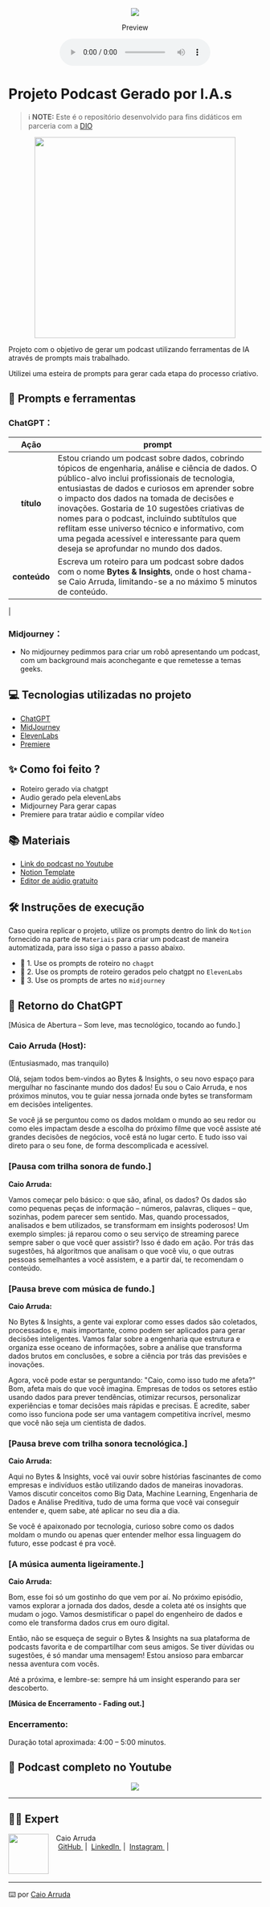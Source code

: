 <p align="center">
<img 
    src="https://github.com/devcaiada/podcast-by-ai/blob/main/assets/banner.png?raw=true"
    href=
    width="300"
/>
</p>



<p align="center">
    Preview
</p>

<div align="center">
    <audio src="output/podcast_editado.MP3" controls title="Podcast editado"></audio>
</div>

# Projeto Podcast Gerado por I.A.s


 > ℹ️ **NOTE:** Este é o repositório desenvolvido para fins didáticos em parceria com a [DIO](https://dio.me)

 <p align="center">
<img 
    src="https://github.com/devcaiada/podcast-by-ai/blob/main/assets/logo.jpg?raw=true"
    width="400"
/>
</p>

Projeto com o objetivo de gerar um podcast utilizando ferramentas de IA através de prompts mais trabalhado.

Utilizei uma esteira de prompts para gerar cada etapa do processo criativo.

## 📄 Prompts e ferramentas

### ChatGPT：

|     Ação     | prompt                                                                                                                                                                                                                                                                                                                |
| :----------: | --------------------------------------------------------------------------------------------------------------------------------------------------------------------------------------------------------------------------------------------------------------------------------------------------------------------- |
|  **título**  | Estou criando um podcast sobre dados, cobrindo tópicos de engenharia, análise e ciência de dados. O público-alvo inclui profissionais de tecnologia, entusiastas de dados e curiosos em aprender sobre o impacto dos dados na tomada de decisões e inovações. Gostaria de 10 sugestões criativas de nomes para o podcast, incluindo subtítulos que reflitam esse universo técnico e informativo, com uma pegada acessível e interessante para quem deseja se aprofundar no mundo dos dados.                                                                                                                                                                                  |
| **conteúdo** | Escreva um roteiro para um podcast sobre dados com o nome **Bytes & Insights**, onde o host chama-se Caio Arruda, limitando-se a no máximo 5 minutos de conteúdo.  |

|

### Midjourney：

- No midjourney pedimmos para criar um robô apresentando um podcast, com um background mais aconchegante e que remetesse a temas geeks.


## 💻 Tecnologias utilizadas no projeto

- [ChatGPT](https://chat.openai.com/) 
- [MidJourney](https://www.midjourney.com/app/)
- [ElevenLabs](https://beta.elevenlabs.io/)
- [Premiere](https://www.adobe.com/br/products/premiere.html)

## ✨ Como foi feito ?

- Roteiro gerado via chatgpt
- Audio gerado pela elevenLabs
- Midjourney Para gerar capas
- Premiere para tratar aúdio e compilar vídeo

## 📚 Materiais

- [Link do podcast no Youtube](https://youtu.be/NqBfM6UtRuA)
- [Notion Template](https://helpful-jump-17b.notion.site/PAS-Podcast-AI-Studio-210489e15d7a4a73b743bb159e45d06f?pvs=4)
- [Editor de aúdio gratuito](https://www.capcut.com/editor?from_page=landing_page&__action_from=picture_V%C3%ADdeos%20profissionais%20em%20minutos,%20n%C3%A3o%20em%20horas.)


## 🛠️ Instruções de execução

Caso queira replicar o projeto, utilize os prompts dentro do link do `Notion` fornecido na parte de `Materiais` para criar um podcast de maneira automatizada, para isso siga o passo a passo abaixo.

- 🤖 1. Use os prompts de roteiro no `chagpt`
- 🤖 2. Use os prompts de roteiro gerados pelo chatgpt no  `ElevenLabs`
- 🤖 3. Use os prompts de artes no `midjourney`

## 🔎 Retorno do ChatGPT

[Música de Abertura – Som leve, mas tecnológico, tocando ao fundo.]

### Caio Arruda (Host):
(Entusiasmado, mas tranquilo)

Olá, sejam todos bem-vindos ao Bytes & Insights, o seu novo espaço para mergulhar no fascinante mundo dos dados! Eu sou o Caio Arruda, e nos próximos minutos, vou te guiar nessa jornada onde bytes se transformam em decisões inteligentes.

Se você já se perguntou como os dados moldam o mundo ao seu redor ou como eles impactam desde a escolha do próximo filme que você assiste até grandes decisões de negócios, você está no lugar certo. E tudo isso vai direto para o seu fone, de forma descomplicada e acessível.

### [Pausa com trilha sonora de fundo.]
**Caio Arruda:**

Vamos começar pelo básico: o que são, afinal, os dados?
Os dados são como pequenas peças de informação – números, palavras, cliques – que, sozinhas, podem parecer sem sentido. Mas, quando processados, analisados e bem utilizados, se transformam em insights poderosos! Um exemplo simples: já reparou como o seu serviço de streaming parece sempre saber o que você quer assistir? Isso é dado em ação. Por trás das sugestões, há algoritmos que analisam o que você viu, o que outras pessoas semelhantes a você assistem, e a partir daí, te recomendam o conteúdo.

### [Pausa breve com música de fundo.]
**Caio Arruda:**

No Bytes & Insights, a gente vai explorar como esses dados são coletados, processados e, mais importante, como podem ser aplicados para gerar decisões inteligentes. Vamos falar sobre a engenharia que estrutura e organiza esse oceano de informações, sobre a análise que transforma dados brutos em conclusões, e sobre a ciência por trás das previsões e inovações.

Agora, você pode estar se perguntando: "Caio, como isso tudo me afeta?" Bom, afeta mais do que você imagina. Empresas de todos os setores estão usando dados para prever tendências, otimizar recursos, personalizar experiências e tomar decisões mais rápidas e precisas. E acredite, saber como isso funciona pode ser uma vantagem competitiva incrível, mesmo que você não seja um cientista de dados.

### [Pausa breve com trilha sonora tecnológica.]
**Caio Arruda:**

Aqui no Bytes & Insights, você vai ouvir sobre histórias fascinantes de como empresas e indivíduos estão utilizando dados de maneiras inovadoras. Vamos discutir conceitos como Big Data, Machine Learning, Engenharia de Dados e Análise Preditiva, tudo de uma forma que você vai conseguir entender e, quem sabe, até aplicar no seu dia a dia.

Se você é apaixonado por tecnologia, curioso sobre como os dados moldam o mundo ou apenas quer entender melhor essa linguagem do futuro, esse podcast é pra você.

### [A música aumenta ligeiramente.]
**Caio Arruda:**

Bom, esse foi só um gostinho do que vem por aí. No próximo episódio, vamos explorar a jornada dos dados, desde a coleta até os insights que mudam o jogo. Vamos desmistificar o papel do engenheiro de dados e como ele transforma dados crus em ouro digital.

Então, não se esqueça de seguir o Bytes & Insights na sua plataforma de podcasts favorita e de compartilhar com seus amigos. Se tiver dúvidas ou sugestões, é só mandar uma mensagem! Estou ansioso para embarcar nessa aventura com vocês.

Até a próxima, e lembre-se: sempre há um insight esperando para ser descoberto.

**[Música de Encerramento - Fading out.]**

### Encerramento:

Duração total aproximada: 4:00 – 5:00 minutos.

## 🎥 Podcast completo no Youtube

<p align="center">
<img 
    src="https://github.com/devcaiada/podcast-by-ai/blob/main/assets/banner.png?raw=true"
    href="https://youtu.be/NqBfM6UtRuA"
/>
</p>

---

## 👨‍💻 Expert

<p>
    <img 
      align=left 
      margin=10 
      width=80 
      src="https://avatars.githubusercontent.com/u/159327696?s=400&u=9b676bef5a1ffdedaf6e013447380f736f440e1b&v=4"
    />
    <p>&nbsp&nbsp&nbspCaio Arruda<br>
    &nbsp&nbsp&nbsp
    <a 
        href="https://github.com/devcaiada">
        GitHub
    </a>
    &nbsp;|&nbsp;
    <a 
        href="https://linkedin.com/in/devcaiada">
        LinkedIn
    </a>
    &nbsp;|&nbsp;
    <a 
        href="https://instagram.com/devcaiada">
        Instagram
    </a>
    &nbsp;|&nbsp;</p>
</p>
<br/><br/>
<p>

---

⌨️ por [Caio Arruda](https://github.com/devcaiada)